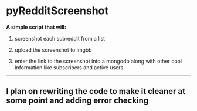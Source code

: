 # pyRedditScreenshot

**A simple script that will:**

1) screenshot each subreddit from a list 

2) upload the screenshot to imgbb

3) enter the link to the screenshot into a mongodb along with other cool information like subscribers and active users

---
I plan on rewriting the code to make it cleaner at some point and adding error checking
---